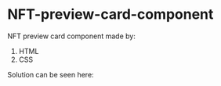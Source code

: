 # NFT-preview-card-component

NFT preview card component made by:
1. HTML
2. CSS

Solution can be seen here:
